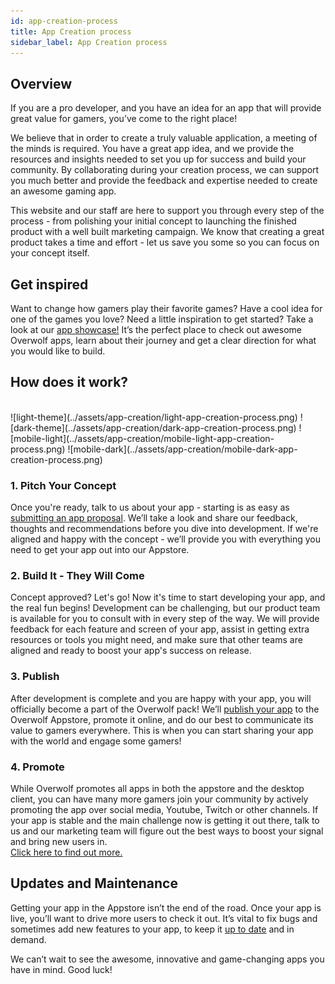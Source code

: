 ```yaml
---
id: app-creation-process
title: App Creation process
sidebar_label: App Creation process
---
```


## Overview

If you are a pro developer, and you have an idea for an app that will provide great value for gamers, you’ve come to the right place!

We believe that in order to create a truly valuable application, a meeting of the minds is required. You have a great app idea, and we provide the resources and insights needed to set you up for success and build your community. By collaborating during your creation process, we can support you much better and provide the feedback and expertise needed to create an awesome gaming app.

This website and our staff are here to support you through every step of the process - from polishing your initial concept to launching the finished product with a well built marketing campaign. We know that creating a great product takes a time and effort - let us save you some so you can focus on your concept itself.

## Get inspired

Want to change how gamers play their favorite games? Have a cool idea for one of the games you love? Need a little inspiration to get started? Take a look at our [app showcase!](https://www.overwolf.com/appstore) It’s the perfect place to check out awesome Overwolf apps, learn about their journey and get a clear direction for what you would like to build.

## How does it work?
<br/>
![light-theme](../assets/app-creation/light-app-creation-process.png)
![dark-theme](../assets/app-creation/dark-app-creation-process.png)
![mobile-light](../assets/app-creation/mobile-light-app-creation-process.png)
![mobile-dark](../assets/app-creation/mobile-dark-app-creation-process.png)

### 1. Pitch Your Concept

Once you're ready, talk to us about your app - starting is as easy as [submitting an app proposal](submit-app-proposal). We’ll take a look and share our feedback, thoughts and recommendations before you dive into development. If we're aligned and happy with the concept - we’ll provide you with everything you need to get your app out into our Appstore.

### 2. Build It - They Will Come

Concept approved? Let's go! Now it's time to start developing your app, and the real fun begins! 
Development can be challenging, but our product team is available for you to consult with in every step of the way. We will provide feedback for each feature and screen of your app, assist in getting extra resources or tools you might need, and make sure that other teams are aligned and ready to boost your app's success on release. 

### 3. Publish

After development is complete and you are happy with your app, you will officially become a part of the Overwolf pack! We’ll [publish your app](submit-your-app-to-the-store) to the Overwolf Appstore, promote it online, and do our best to communicate its value to gamers everywhere. This is when you can start sharing your app with the world and engage some gamers!

### 4. Promote
While Overwolf promotes all apps in both the appstore and the desktop client, you can have many more gamers join your community by actively promoting the app over social media, Youtube, Twitch or other channels. If your app is stable and the main challenge now is getting it out there, talk to us and our marketing team will figure out the best ways to boost your signal and bring new users in.  
[Click here to find out more.](../topics/promoting-your-app)

## Updates and Maintenance

Getting your app in the Appstore isn’t the end of the road. Once your app is live, you’ll want to drive more users to check it out. It’s vital to fix bugs and sometimes add new features to your app, to keep it [up to date](submit-an-app-update) and in demand.

We can’t wait to see the awesome, innovative and game-changing apps you have in mind. Good luck!
